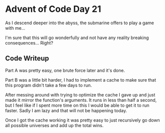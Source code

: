 # Advent of Code Day 21

As I descend deeper into the abyss, the submarine offers to play a game with me...

I'm sure that this will go wonderfully and not have any reality breaking consequences... Right?

## **Code Writeup**

Part A was pretty easy, one brute force later and it's done.

Part B was a little bit harder, I had to implement a cache to make sure that this program didn't take a few days to run.

After messing around with trying to optimize the cache I gave up and just made it mirror the function's arguments. It runs in less than half a second, but I feel like if I spent more time on this I would be able to get it to run faster. Sadly I am lazy and that will not be happening today.

Once I got the cache working it was pretty easy to just recursively go down all possible universes and add up the total wins.
